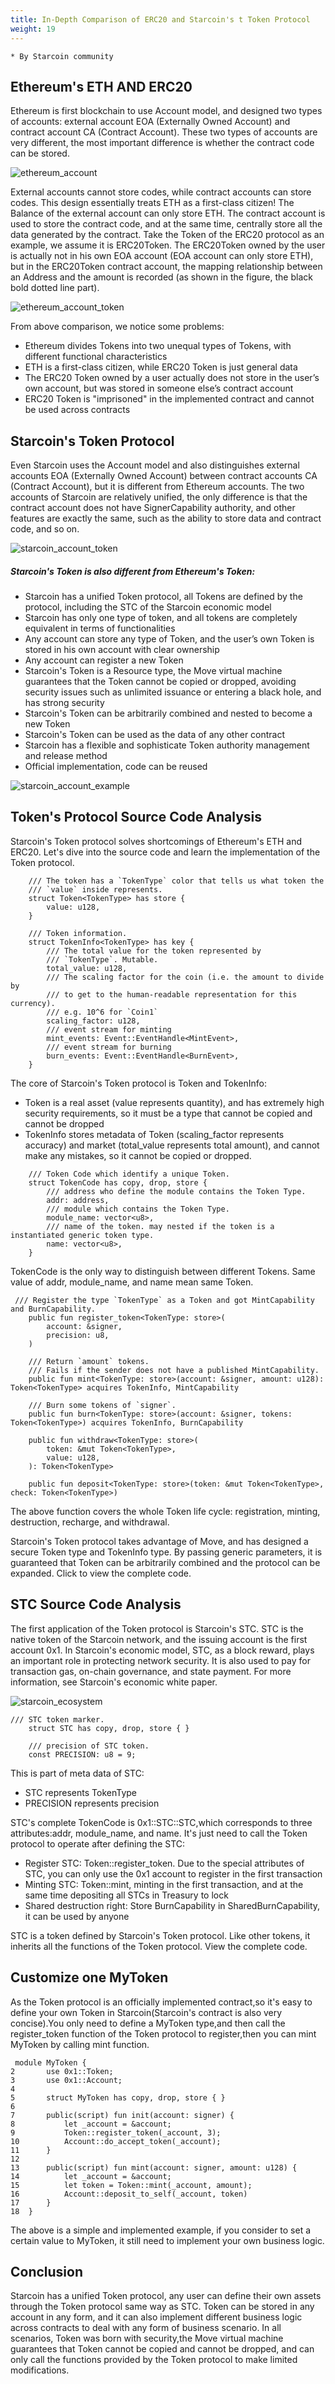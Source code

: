```yaml
---
title: In-Depth Comparison of ERC20 and Starcoin's t Token Protocol
weight: 19
---
```


```
* By Starcoin community
```

## Ethereum's ETH AND ERC20

Ethereum is first blockchain to use Account model, and designed two types of accounts: external account EOA (Externally Owned Account) and contract account CA (Contract Account). These two types of accounts are very different, the most important difference is whether the contract code can be stored. 

![ethereum_account](https://tva1.sinaimg.cn/large/008i3skNly1gw4119di3vj312o0l6myl.jpg)

External accounts cannot store codes, while contract accounts can store codes. This design essentially treats ETH as a first-class citizen! The Balance of the external account can only store ETH. The contract account is used to store the contract code, and at the same time, centrally store all the data generated by the contract. Take the Token of the ERC20 protocol as an example, we assume it is ERC20Token. The ERC20Token owned by the user is actually not in his own EOA account (EOA account can only store ETH), but in the ERC20Token contract account, the mapping relationship between an Address and the amount is recorded (as shown in the figure, the black bold dotted line part). 

![ethereum_account_token](https://tva1.sinaimg.cn/large/008i3skNly1gw42kguzwuj30j707t0ta.jpg)

From above comparison, we notice some problems: 

- Ethereum divides Tokens into two unequal  types of Tokens, with different functional characteristics     
- ETH is a first-class citizen, while ERC20 Token is just general data     
- The ERC20 Token owned by a user actually does not store in the user’s own account, but was stored in someone else’s contract account     
- ERC20 Token is "imprisoned" in the implemented contract and cannot be used across contracts 

## Starcoin's Token Protocol

Even Starcoin uses the Account model and also distinguishes external accounts EOA (Externally Owned Account) between contract accounts CA (Contract Account), but it is different from Ethereum accounts. The two accounts of Starcoin are relatively unified, the only difference is that the contract account does not have SignerCapability authority, and other features are exactly the same, such as the ability to store data and contract code, and so on. 

![starcoin_account_token](https://tva1.sinaimg.cn/large/008i3skNly1gw43q501eij30bz08z3yq.jpg)



##### Starcoin's Token is also different from Ethereum's Token:

- Starcoin has a unified Token protocol, all Tokens are defined by the protocol, including the STC of the Starcoin economic model
- Starcoin has only one type of token, and all tokens are completely equivalent in terms of functionalities
- Any account can store any type of Token, and the user’s own Token is stored in his own account with clear ownership
- Any account can register a new Token
- Starcoin's Token is a Resource type, the Move virtual machine guarantees that the Token cannot be copied or dropped, avoiding security issues such as unlimited issuance or entering a black hole, and has strong security
- Starcoin's Token can be arbitrarily combined and nested to become a new Token
- Starcoin's Token can be used as the data of any other contract
- Starcoin has a flexible and sophisticate Token authority management and release method
- Official implementation, code can be reused 

![starcoin_account_example](https://tva1.sinaimg.cn/large/008i3skNly1gw4413mziqj30n60c9gmc.jpg)

## Token's Protocol Source Code Analysis

Starcoin's Token protocol solves shortcomings of Ethereum's ETH and ERC20. Let's dive into the source code and learn the implementation of the Token protocol.

```Move
    /// The token has a `TokenType` color that tells us what token the
    /// `value` inside represents.
    struct Token<TokenType> has store {
        value: u128,
    }
    
    /// Token information.
    struct TokenInfo<TokenType> has key {
        /// The total value for the token represented by
        /// `TokenType`. Mutable.
        total_value: u128,
        /// The scaling factor for the coin (i.e. the amount to divide by
        /// to get to the human-readable representation for this currency).
        /// e.g. 10^6 for `Coin1`
        scaling_factor: u128,
        /// event stream for minting
        mint_events: Event::EventHandle<MintEvent>,
        /// event stream for burning
        burn_events: Event::EventHandle<BurnEvent>,
    }
```

The core of Starcoin's Token protocol is Token and TokenInfo:

- Token is a real asset (value represents quantity), and has extremely high security requirements, so it must be a type that cannot be copied and cannot be dropped
- TokenInfo stores metadata of Token (scaling_factor represents accuracy) and market (total_value represents total amount), and cannot make any mistakes, so it cannot be copied or dropped. 

```Move
    /// Token Code which identify a unique Token.
    struct TokenCode has copy, drop, store {
        /// address who define the module contains the Token Type.
        addr: address,
        /// module which contains the Token Type.
        module_name: vector<u8>,
        /// name of the token. may nested if the token is a instantiated generic token type.
        name: vector<u8>,
    }
```

TokenCode is the only way to distinguish between different Tokens.  Same value of addr, module_name, and name mean same Token. 

```Move
 /// Register the type `TokenType` as a Token and got MintCapability and BurnCapability.
    public fun register_token<TokenType: store>(
        account: &signer,
        precision: u8,
    )
    
    /// Return `amount` tokens.
    /// Fails if the sender does not have a published MintCapability.
    public fun mint<TokenType: store>(account: &signer, amount: u128): Token<TokenType> acquires TokenInfo, MintCapability
    
    /// Burn some tokens of `signer`.
    public fun burn<TokenType: store>(account: &signer, tokens: Token<TokenType>) acquires TokenInfo, BurnCapability
    
    public fun withdraw<TokenType: store>(
        token: &mut Token<TokenType>,
        value: u128,
    ): Token<TokenType>
    
    public fun deposit<TokenType: store>(token: &mut Token<TokenType>, check: Token<TokenType>)
```

The above function covers the whole Token life cycle: registration, minting, destruction, recharge, and withdrawal.

Starcoin's Token protocol takes advantage of Move, and has designed a secure Token type and TokenInfo type. By passing generic parameters, it is guaranteed that Token can be arbitrarily combined and the protocol can be expanded. Click to view the complete code. 

## STC Source Code Analysis

The first application of the Token protocol is Starcoin's STC. STC is the native token of the Starcoin network, and the issuing account is the first account 0x1. In Starcoin's economic model, STC, as a block reward, plays an important role in protecting network security. It is also used to pay for transaction gas, on-chain governance, and state payment. For more information, see Starcoin's economic white paper. 

![starcoin_ecosystem](https://tva1.sinaimg.cn/large/008i3skNly1gw49l596tnj30dt077gm1.jpg)

```Move
/// STC token marker.
    struct STC has copy, drop, store { }

    /// precision of STC token.
    const PRECISION: u8 = 9;
```

This is part of meta data of STC:

- STC represents TokenType
- PRECISION represents precision

STC's complete TokenCode is 0x1::STC::STC,which corresponds to three attributes:addr, module_name, and name. It's just need to call the Token protocol to operate after defining the STC:

- Register STC: Token::register_token. Due to the special attributes of STC, you can only use the 0x1 account to register in the first transaction
- Minting STC: Token::mint, minting in the first transaction, and at the same time depositing all STCs in Treasury to lock
- Shared destruction right: Store BurnCapability in SharedBurnCapability, it can be used by anyone

STC is a token defined by Starcoin's Token protocol. Like other tokens, it inherits all the functions of the Token protocol. View the complete code. 

## Customize one MyToken

As the Token protocol is an officially implemented contract,so it's easy to define your own Token in Starcoin(Starcoin's contract is also very concise).You only need to define a MyToken type,and then call the register_token function of the Token protocol to register,then you can mint MyToken by calling mint function.

```Move
 module MyToken {
2       use 0x1::Token;
3       use 0x1::Account;
4
5       struct MyToken has copy, drop, store { }
6
7       public(script) fun init(account: signer) {
8           let _account = &account;
9           Token::register_token(_account, 3);
10          Account::do_accept_token(_account);
11      }
12
13      public(script) fun mint(account: signer, amount: u128) {
14          let _account = &account;
15          let token = Token::mint(_account, amount);
16          Account::deposit_to_self(_account, token)
17      }
18  }
```

The above is a simple and implemented example, if you consider to set a certain value to MyToken, it still need to implement your own business logic.

## Conclusion

Starcoin has a unified Token protocol, any user can define their own assets through the Token protocol same way as STC. Token can be stored in any account in any form, and it can also implement different business logic across contracts to deal with any form of business scenario. In all scenarios, Token was born with security,the Move virtual machine guarantees that Token cannot be copied and cannot be dropped, and can only call the functions provided by the Token protocol to make limited modifications.

